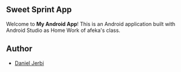 ## Sweet Sprint App

Welcome to **My Android App**! This is an Android application built with Android Studio as Home Work of afeka's class.

## Author
- [Daniel Jerbi](https://github.com/danielgerbi7)
